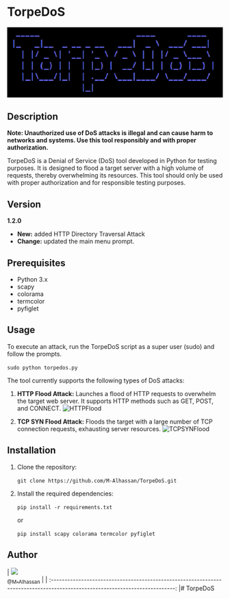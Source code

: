 # TorpeDoS

![TorpeDoS](img/TorpeDoS.png)

## Description

**Note: Unauthorized use of DoS attacks is illegal and can cause harm to networks and systems. Use this tool responsibly and with proper authorization.**

TorpeDoS is a Denial of Service (DoS) tool developed in Python for testing purposes. It is designed to flood a target server with a high volume of requests, thereby overwhelming its resources. This tool should only be used with proper authorization and for responsible testing purposes.

## Version

<b>1.2.0</b>

- <b>New:</b> added HTTP Directory Traversal Attack
- <b>Change:</b> updated the main menu prompt.

## Prerequisites

- Python 3.x
- scapy
- colorama
- termcolor
- pyfiglet

## Usage

To execute an attack, run the TorpeDoS script as a super user (sudo) and follow the prompts.

``` sudo python torpedos.py ```


The tool currently supports the following types of DoS attacks:

1. **HTTP Flood Attack:** Launches a flood of HTTP requests to overwhelm the target web server. It supports HTTP methods such as GET, POST, and CONNECT.
 ![HTTPFlood](img/httpf.png)

2. **TCP SYN Flood Attack:** Floods the target with a large number of TCP connection requests, exhausting server resources.
 ![TCPSYNFlood](img/tcpsf.png)

## Installation

1. Clone the repository:

    ``` git clone https://github.com/M-Alhassan/TorpeDoS.git ```

2. Install the required dependencies:

    ``` pip install -r requirements.txt ```

    or
    
    ``` pip install scapy colorama termcolor pyfiglet ```


## Author

| [<img src="https://github.com/M-Alhassan.png?size=115" width="115"><br><sub>@M-Alhassan</sub>](https://github.com/M-Alhassan) |
| :---------------------------------------------------------------------------------------------------------------------------: |# TorpeDoS
